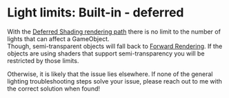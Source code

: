 # Light limits: Built-in - deferred
With the [Deferred Shading rendering path](https://docs.unity3d.com/Manual/RenderTech-DeferredShading.html) there is no limit to the number of lights that can affect a GameObject.  
Though, semi-transparent objects will fall back to [Forward Rendering](Forward.md). If the objects are using shaders that support semi-transparency you will be restricted by those limits.

Otherwise, it is likely that the issue lies elsewhere. If none of the general lighting troubleshooting steps solve your issue, please reach out to me with the correct solution when found!

